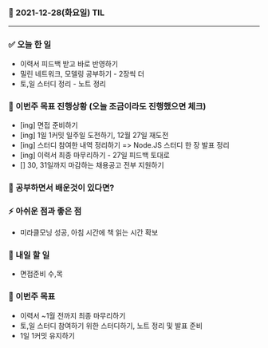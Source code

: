 ### 📆 2021-12-28(화요일) TIL

---

### ✅ 오늘 한 일

- 이력서 피드백 받고 바로 반영하기
- 밀린 네트워크, 모델링 공부하기 - 2장씩 더
- 토,일 스터디 정리 - 노트 정리

### 🐎 이번주 목표 진행상황 (오늘 조금이라도 진행했으면 체크)

- [ing] 면접 준비하기
- [ing] 1일 1커밋 일주일 도전하기, 12월 27일 재도전
- [ing] 스터디 참여한 내역 정리하기 => Node.JS 스터디 한 장 발표 정리
- [ing] 이력서 최종 마무리하기 - 27일 피드백 토대로
- [] 30, 31일까지 마감하는 채용공고 전부 지원하기

### 🤔 공부하면서 배운것이 있다면?

### ⚡ 아쉬운 점과 좋은 점

- 미라클모닝 성공, 아침 시간에 책 읽는 시간 확보

### 🚀 내일 할 일

- 면접준비 수,목

### 🎯 이번주 목표

- 이력서 ~1월 전까지 최종 마무리하기
- 토,일 스터디 참여하기 위한 스터디하기, 노트 정리 및 발표 준비
- 1일 1커밋 유지하기
